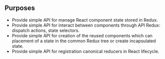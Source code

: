 Purposes
------------
* Provide simple API for manage React component state stored in Redux.
* Provide simple API for interact between components through API Redux: dispatch actions, state selectors.
* Provide simple API for creation of the reused components which can placement of a state in the common Redux tree or create incapsulated state.
* Provide simple API for registration canonical reducers in React lifecycle.
